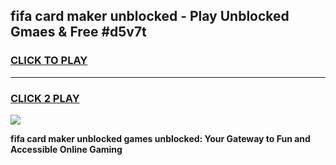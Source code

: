 
## fifa card maker unblocked - Play Unblocked Gmaes & Free #d5v7t
<h3>
<a href="https://news.freeplayer.one?title=fifa_card_maker_unblocked&ref=26F">CLICK TO PLAY</a></h3>
<hr>

<h3>
<a href="https://news.freeplayer.one?title=fifa_card_maker_unblocked&ref=26F">CLICK 2 PLAY</a>
  
</h3>

<a href="https://news.freeplayer.one?title=fifa_card_maker_unblocked&ref=26F/"><img src="https://clearcache.store/games.png"></a>


**fifa card maker unblocked games unblocked: Your Gateway to Fun and Accessible Online Gaming**
